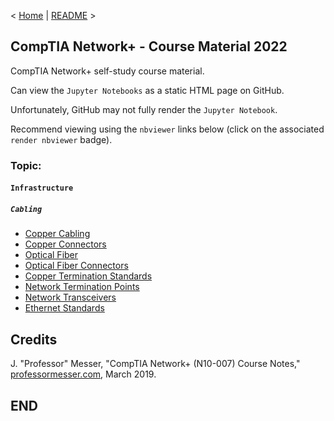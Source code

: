 < [Home](https://github.com/SeanOhAileasa) | [README](https://github.com/SeanOhAileasa/nkp-infrastructure/blob/main/README.md) >

## CompTIA Network+ - Course Material 2022

CompTIA Network+ self-study course material.

Can view the ``Jupyter Notebooks`` as a static HTML page on GitHub.

Unfortunately, GitHub may not fully render the ``Jupyter Notebook``.

Recommend viewing using the ``nbviewer`` links below (click on the associated ``render nbviewer`` badge).

### Topic: 

#### ``Infrastructure``

##### ``Cabling``

- [Copper Cabling](https://nbviewer.org/github/SeanOhAileasa/nkp-infrastructure/blob/main/rc/cabling/nkp-copper-cabling.ipynb) <br/>
- [Copper Connectors](https://nbviewer.org/github/SeanOhAileasa/nkp-infrastructure/blob/main/rc/cabling/nkp-copper-connectors.ipynb) <br/>
- [Optical Fiber](https://nbviewer.org/github/SeanOhAileasa/nkp-infrastructure/blob/main/rc/cabling/nkp-optical-fiber.ipynb) <br/>
- [Optical Fiber Connectors](https://nbviewer.org/github/SeanOhAileasa/nkp-infrastructure/blob/main/rc/cabling/nkp-optical-fiber-connectors.ipynb) <br/>
- [Copper Termination Standards](https://nbviewer.org/github/SeanOhAileasa/nkp-infrastructure/blob/main/rc/cabling/nkp-copper-termination-standards.ipynb) <br/>
- [Network Termination Points](https://nbviewer.org/github/SeanOhAileasa/nkp-infrastructure/blob/main/rc/cabling/nkp-network-termination-points.ipynb) <br/>
- [Network Transceivers](https://nbviewer.org/github/SeanOhAileasa/nkp-infrastructure/blob/main/rc/cabling/nkp-network-transceivers.ipynb) <br/>
- [Ethernet Standards](https://nbviewer.org/github/SeanOhAileasa/nkp-infrastructure/blob/main/rc/cabling/nkp-ethernet-standards.ipynb) <br/>

## Credits

J. "Professor" Messer, "CompTIA Network+ (N10-007) Course Notes," [professormesser.com](https://web.archive.org/web/20220404153917/https://www.professormesser.com/network-plus/n10-007/n10-007-training-course/), March 2019.

## END